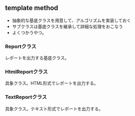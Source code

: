 ## template method

- 抽象的な基底クラスを用意して、アルゴリズムを実装しておく
- サブクラスは基底クラスを継承して詳細な処理をおこなう
- よくつかうやつ。

### Reportクラス

レポートを出力する基底クラス。

### HtmlReportクラス

具象クラス。HTML形式でレポートを出力する。

### TextReportクラス

具象クラス。テキスト形式でレポートを出力する。
